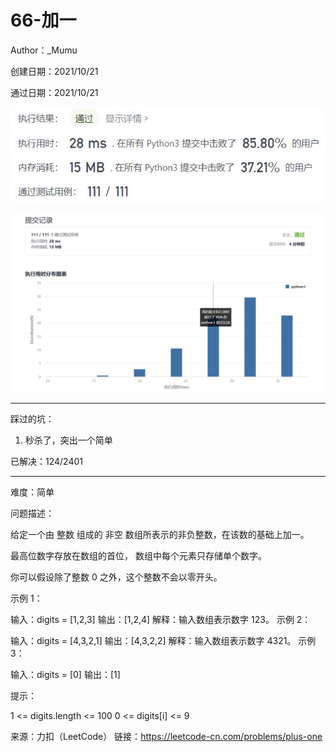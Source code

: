 # 66-加一

Author：_Mumu

创建日期：2021/10/21

通过日期：2021/10/21

![](./通过截图2.jpg)

![](./通过截图1.jpg)

*****

踩过的坑：

1. 秒杀了，突出一个简单

已解决：124/2401

*****

难度：简单

问题描述：

给定一个由 整数 组成的 非空 数组所表示的非负整数，在该数的基础上加一。

最高位数字存放在数组的首位， 数组中每个元素只存储单个数字。

你可以假设除了整数 0 之外，这个整数不会以零开头。

 

示例 1：

输入：digits = [1,2,3]
输出：[1,2,4]
解释：输入数组表示数字 123。
示例 2：

输入：digits = [4,3,2,1]
输出：[4,3,2,2]
解释：输入数组表示数字 4321。
示例 3：

输入：digits = [0]
输出：[1]


提示：

1 <= digits.length <= 100
0 <= digits[i] <= 9

来源：力扣（LeetCode）
链接：https://leetcode-cn.com/problems/plus-one
